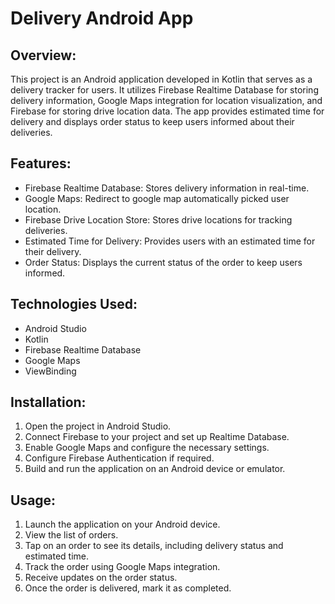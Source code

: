 # Delivery Android App

## Overview:
This project is an Android application developed in Kotlin that serves as a delivery tracker for users. It utilizes Firebase Realtime Database for storing delivery information, Google Maps integration for location visualization, and Firebase for storing drive location data. The app provides estimated time for delivery and displays order status to keep users informed about their deliveries.

## Features:
- Firebase Realtime Database: Stores delivery information in real-time.
- Google Maps: Redirect to google map automatically picked user location.
- Firebase Drive Location Store: Stores drive locations for tracking deliveries.
- Estimated Time for Delivery: Provides users with an estimated time for their delivery.
- Order Status: Displays the current status of the order to keep users informed.

## Technologies Used:
- Android Studio
- Kotlin
- Firebase Realtime Database
- Google Maps 
- ViewBinding

## Installation:
1. Open the project in Android Studio.
2. Connect Firebase to your project and set up Realtime Database.
3. Enable Google Maps and configure the necessary settings.
4. Configure Firebase Authentication if required.
5. Build and run the application on an Android device or emulator.

## Usage:
1. Launch the application on your Android device.
2. View the list of orders.
3. Tap on an order to see its details, including delivery status and estimated time.
4. Track the order using Google Maps integration.
5. Receive updates on the order status.
6. Once the order is delivered, mark it as completed.

 
 
 
 
